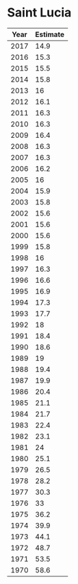 # Saint Lucia

| Year | Estimate |
| ---- | -------- |
| 2017 | 14.9 |
| 2016 | 15.3 |
| 2015 | 15.5 |
| 2014 | 15.8 |
| 2013 | 16 |
| 2012 | 16.1 |
| 2011 | 16.3 |
| 2010 | 16.3 |
| 2009 | 16.4 |
| 2008 | 16.3 |
| 2007 | 16.3 |
| 2006 | 16.2 |
| 2005 | 16 |
| 2004 | 15.9 |
| 2003 | 15.8 |
| 2002 | 15.6 |
| 2001 | 15.6 |
| 2000 | 15.6 |
| 1999 | 15.8 |
| 1998 | 16 |
| 1997 | 16.3 |
| 1996 | 16.6 |
| 1995 | 16.9 |
| 1994 | 17.3 |
| 1993 | 17.7 |
| 1992 | 18 |
| 1991 | 18.4 |
| 1990 | 18.6 |
| 1989 | 19 |
| 1988 | 19.4 |
| 1987 | 19.9 |
| 1986 | 20.4 |
| 1985 | 21.1 |
| 1984 | 21.7 |
| 1983 | 22.4 |
| 1982 | 23.1 |
| 1981 | 24 |
| 1980 | 25.1 |
| 1979 | 26.5 |
| 1978 | 28.2 |
| 1977 | 30.3 |
| 1976 | 33 |
| 1975 | 36.2 |
| 1974 | 39.9 |
| 1973 | 44.1 |
| 1972 | 48.7 |
| 1971 | 53.5 |
| 1970 | 58.6 |